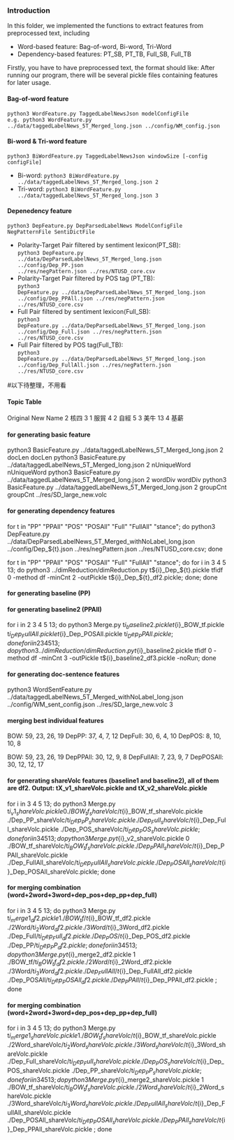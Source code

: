 
### Introduction
In this folder, we implemented the functions to extract features from preprocessed text, including 
* Word-based feature: Bag-of-word, Bi-word, Tri-Word 
* Dependency-based features: PT_SB, PT_TB, Full_SB, Full_TB

Firstly, you have to have preprocessed text, the format should like: 
After running our program, there will be several pickle files containing features for later usage. 

#### Bag-of-word feature
    python3 WordFeature.py TaggedLabelNewsJson modelConfigFile
    e.g. python3 WordFeature.py ../data/taggedLabelNews_5T_Merged_long.json ../config/WM_config.json

#### Bi-word & Tri-word feature
    python3 BiWordFeature.py TaggedLabelNewsJson windowSize [-config configFile] 
* Bi-word:
    <code>python3 BiWordFeature.py ../data/taggedLabelNews_5T_Merged_long.json 2</code>
* Tri-word:
    <code>python3 BiWordFeature.py ../data/taggedLabelNews_5T_Merged_long.json 3</code>
  
#### Depenedency feature
    python3 DepFeature.py DepParsedLabelNews ModelConfigFile NegPatternFile SentiDictFile
* Polarity-Target Pair filtered by sentiment lexicon(PT_SB): <br>
    <code>python3 DepFeature.py ../data/DepParsedLabelNews_5T_Merged_long.json ../config/Dep_PP.json ../res/negPattern.json ../res/NTUSD_core.csv</code>
* Polarity-Target Pair filtered by POS tag (PT_TB): <br>
    <code>python3 DepFeature.py ../data/DepParsedLabelNews_5T_Merged_long.json ../config/Dep_PPAll.json ../res/negPattern.json ../res/NTUSD_core.csv</code>
* Full Pair filtered by sentiment lexicon(Full_SB): <br>
    <code>python3 DepFeature.py ../data/DepParsedLabelNews_5T_Merged_long.json ../config/Dep_Full.json ../res/negPattern.json ../res/NTUSD_core.csv</code>
* Full Pair filtered by POS tag(Full_TB): <br>
    <code>python3 DepFeature.py ../data/DepParsedLabelNews_5T_Merged_long.json ../config/Dep_FullAll.json ../res/negPattern.json ../res/NTUSD_core.csv</code>






#以下待整理，不用看

  
#### Topic Table
Original New   Name 
2              核四
3         1    服貿
4         2    自經
5         3    美牛
13        4    基薪



#### for generating basic feature
python3 BasicFeature.py ../data/taggedLabelNews_5T_Merged_long.json 2 docLen docLen
python3 BasicFeature.py ../data/taggedLabelNews_5T_Merged_long.json 2 nUniqueWord nUniqueWord
python3 BasicFeature.py ../data/taggedLabelNews_5T_Merged_long.json 2 wordDiv wordDiv
python3 BasicFeature.py ../data/taggedLabelNews_5T_Merged_long.json 2 groupCnt groupCnt ../res/SD_large_new.volc

#### for generating dependency features
for t in "PP" "PPAll" "POS" "POSAll" "Full" "FullAll" "stance"; do python3 DepFeature.py ../data/DepParsedLabelNews_5T_Merged_withNoLabel_long.json ../config/Dep_${t}.json ../res/negPattern.json ../res/NTUSD_core.csv; done

for t in "PP" "PPAll" "POS" "POSAll" "Full" "FullAll" "stance"; do for i in 3 4 5 13; do python3 ../dimReduction/dimReduction.py t${i}_Dep_${t}.pickle tfidf 0 -method df -minCnt 2 -outPickle t${i}_Dep_${t}_df2.pickle; done; done

#### for generating baseline (PP)


#### for generating baseline2 (PPAll)
for i in 2 3 4 5 13; do python3 Merge.py t${i}_baseline2.pickle t${i}_BOW_tf.pickle t${i}_Dep_FullAll.pickle t${i}_Dep_POSAll.pickle t${i}_Dep_PPAll.pickle; done
for i in 2 3 4 5 13; do python3 ../dimReduction/dimReduction.py t${i}_baseline2.pickle tfidf 0 -method df -minCnt 3 -outPickle t${i}_baseline2_df3.pickle -noRun; done

#### for generating doc-sentence features
python3 WordSentFeature.py ../data/taggedLabelNews_5T_Merged_withNoLabel_long.json ../config/WM_sent_config.json ../res/SD_large_new.volc 3


#### merging best individual features
BOW: 59, 23, 26, 19
DepPP: 37, 4, 7, 12
DepFull: 30, 6, 4, 10
DepPOS: 8, 10, 10, 8


BOW: 59, 23, 26, 19
DepPPAll: 30, 12, 9, 8
DepFullAll: 7, 23, 9, 7
DepPOSAll: 30, 12, 12, 17


#### for generating shareVolc features (baseline1 and baseline2), all of them are df2. Output: tX_v1_shareVolc.pickle and tX_v2_shareVolc.pickle
for i in 3 4 5 13; do python3 Merge.py t${i}_v1_shareVolc.pickle 0 ./BOW_tf_shareVolc/t${i}_BOW_tf_shareVolc.pickle ./Dep_PP_shareVolc/t${i}_Dep_PP_shareVolc.pickle ./Dep_Full_shareVolc/t${i}_Dep_Full_shareVolc.pickle ./Dep_POS_shareVolc/t${i}_Dep_POS_shareVolc.pickle; done
for i in 3 4 5 13; do python3 Merge.py t${i}_v2_shareVolc.pickle 0 ./BOW_tf_shareVolc/t${i}_BOW_tf_shareVolc.pickle ./Dep_PPAll_shareVolc/t${i}_Dep_PPAll_shareVolc.pickle ./Dep_FullAll_shareVolc/t${i}_Dep_FullAll_shareVolc.pickle ./Dep_POSAll_shareVolc/t${i}_Dep_POSAll_shareVolc.pickle; done


#### for merging combination (word+2word+3word+dep_pos+dep_pp+dep_full)
for i in 3 4 5 13; do python3 Merge.py t${i}_merge1_df2.pickle 1 ./BOW_tf/t${i}_BOW_tf_df2.pickle ./2Word/t${i}_2Word_df2.pickle ./3Word/t${i}_3Word_df2.pickle ./Dep_Full/t${i}_Dep_Full_df2.pickle ./Dep_POS/t${i}_Dep_POS_df2.pickle ./Dep_PP/t${i}_Dep_PP_df2.pickle ; done
for i in 3 4 5 13; do python3 Merge.py t${i}_merge2_df2.pickle 1 ./BOW_tf/t${i}_BOW_tf_df2.pickle ./2Word/t${i}_2Word_df2.pickle ./3Word/t${i}_3Word_df2.pickle ./Dep_FullAll/t${i}_Dep_FullAll_df2.pickle ./Dep_POSAll/t${i}_Dep_POSAll_df2.pickle ./Dep_PPAll/t${i}_Dep_PPAll_df2.pickle ; done

#### for merging combination (word+2word+3word+dep_pos+dep_pp+dep_full)
for i in 3 4 5 13; do python3 Merge.py t${i}_merge1_shareVolc.pickle 1 ./BOW_tf_shareVolc/t${i}_BOW_tf_shareVolc.pickle ./2Word_shareVolc/t${i}_2Word_shareVolc.pickle ./3Word_shareVolc/t${i}_3Word_shareVolc.pickle ./Dep_Full_shareVolc/t${i}_Dep_Full_shareVolc.pickle ./Dep_POS_shareVolc/t${i}_Dep_POS_shareVolc.pickle ./Dep_PP_shareVolc/t${i}_Dep_PP_shareVolc.pickle ; done
for i in 3 4 5 13; do python3 Merge.py t${i}_merge2_shareVolc.pickle 1 ./BOW_tf_shareVolc/t${i}_BOW_tf_shareVolc.pickle ./2Word_shareVolc/t${i}_2Word_shareVolc.pickle ./3Word_shareVolc/t${i}_3Word_shareVolc.pickle ./Dep_FullAll_shareVolc/t${i}_Dep_FullAll_shareVolc.pickle ./Dep_POSAll_shareVolc/t${i}_Dep_POSAll_shareVolc.pickle ./Dep_PPAll_shareVolc/t${i}_Dep_PPAll_shareVolc.pickle ; done

